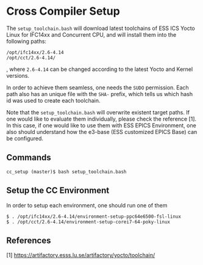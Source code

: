 Cross Compiler Setup
===

The `setup_toolchain.bash` will download latest toolchains of ESS ICS Yocto Linux for IFC14xx and Concurrent CPU, and will install them into the following paths:

```
/opt/ifc14xx/2.6-4.14
/opt/cct/2.6-4.14/
```
, where `2.6-4.14` can be changed according to the latest Yocto and Kernel versions. 

In order to achieve them seamless, one needs the `SUDO` permission. Each path also has an unique file with the `SHA-` prefix, which tells us which hash id was used to create each toolchain.

Note that the `setup_toolchain.bash` will overwrite existent target paths. If one would like to evaluate them individually, please check the reference [1]. In this case, if one would like to use them with ESS EPICS Environment, one also should understand how the e3-base (ESS customized EPICS Base) can be configured. 


## Commands
```
cc_setup (master)$ bash setup_toolchain.bash
```


## Setup the CC Environment

In order to setup each environment, one should run one of them

```
$ . /opt/ifc14xx/2.6-4.14/environment-setup-ppc64e6500-fsl-linux
$ . /opt/cct/2.6-4.14/environment-setup-corei7-64-poky-linux
 ```


## References

[1] https://artifactory.esss.lu.se/artifactory/yocto/toolchain/
